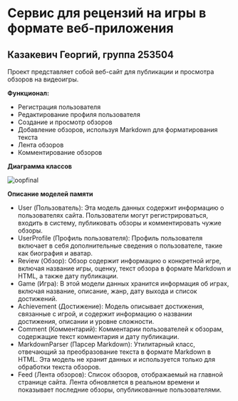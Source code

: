 # Сервис для рецензий на игры в формате веб-приложения

## Казакевич Георгий, группа 253504

Проект представляет собой веб-сайт для публикации и просмотра обзоров на видеоигры.


**Функционал:**
* Регистрация пользователя
* Редактирование профиля пользователя
* Создание и просмотр обзоров
* Добавление обзоров, используя Markdown для форматирования текста
* Лента обзоров
* Комментирование обзоров

**Диаграмма классов**

![oopfinal](https://github.com/abysswalker0000/OOP_4sem/assets/122158359/ef1b25c4-8b81-4f8c-b9ba-9f5e42a1a2f5)


**Описание моделей памяти**
* User (Пользователь): Эта модель данных содержит информацию о пользователях сайта. Пользователи могут регистрироваться, входить в систему, публиковать обзоры и комментировать чужие обзоры.
* UserProfile (Профиль пользователя): Профиль пользователя включает в себя дополнительные сведения о пользователе, такие как биография и аватар.
* Review (Обзор): Обзор содержит информацию о конкретной игре, включая название игры, оценку, текст обзора в формате Markdown и HTML, а также дату публикации.
* Game (Игра): В этой модели данных хранится информация об играх, включая название, описание, жанр, дату выхода и список достижений.
* Achievement (Достижение): Модель описывает достижения, связанные с игрой, и содержит информацию о названии достижения, описании и уровне сложности.
* Comment (Комментарий): Комментарии пользователей к обзорам, содержащие текст комментария и дату публикации.
* MarkdownParser (Парсер Markdown): Утилитарный класс, отвечающий за преобразование текста в формате Markdown в HTML. Эта модель не хранит данных и используется только для обработки текста обзоров.
* Feed (Лента обзоров): Список обзоров, отображаемый на главной странице сайта. Лента обновляется в реальном времени и показывает последние обзоры, опубликованные пользователями.




